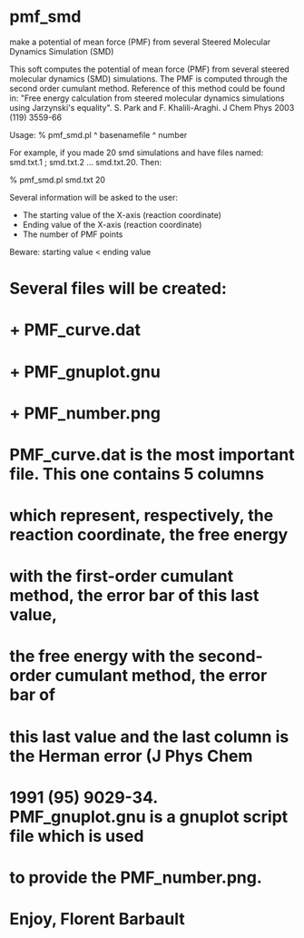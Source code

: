 # pmf_smd
make a potential of mean force (PMF) from several Steered Molecular Dynamics Simulation (SMD)

This soft computes the potential of mean force (PMF)  from several steered molecular dynamics (SMD) simulations. The PMF is computed through the second order cumulant method. Reference of this method could be found in:
"Free energy calculation from steered molecular dynamics simulations
using Jarzynski's equality". S. Park and F. Khalili-Araghi. 
J Chem Phys 2003 (119) 3559-66

Usage:
% pmf_smd.pl ^ basenamefile ^ number
 
For example, if you made 20 smd simulations and have files named: smd.txt.1 ; smd.txt.2 ... smd.txt.20. Then:

% pmf_smd.pl smd.txt 20

Several information will be asked to the user:
 - The starting value of the X-axis (reaction coordinate)
 - Ending value of the X-axis (reaction coordinate)
 - The number of PMF points

Beware: starting value < ending value
#
# Several files will be created:
# + PMF_curve.dat
# + PMF_gnuplot.gnu
# + PMF_number.png
# 
# PMF_curve.dat is the most important file. This one contains 5 columns
# which represent, respectively, the reaction coordinate, the free energy
# with the first-order cumulant method, the error bar of this last value,
# the free energy with the second-order cumulant method, the error bar of
# this last value and the last column is the Herman error (J Phys Chem 
# 1991 (95) 9029-34. PMF_gnuplot.gnu is a gnuplot script file which is used
# to provide the PMF_number.png.
#
# Enjoy, Florent Barbault
